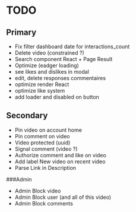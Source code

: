 # TODO

## Primary

- Fix filter dashboard date for interactions_count
- Delete video (constrained ?)
- Search component React + Page Result
- Optimize (eadger loading)
- see likes and dislikes in modal
- edit, delete responses commentaires
- optimize render React
- optimize like system
- add loader and disabled on button

## Secondary

- Pin video on account home
- Pin comment on video
- Video protected (uuid)
- Signal comment (video ?)
- Authorize comment and like on video
- Add label New video on recent video
- Parse Link in Description

###Admin

- Admin Block video 
- Admin Block user (and all of this video) 
- Admin Block comments



